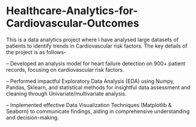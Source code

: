# Healthcare-Analytics-for-Cardiovascular-Outcomes

This is a data analytics project where I have analysed large datasets of patients to identify trends in Cardiovascular risk factors.
The key details of the project is as follows-

– Developed an analysis model for heart failure detection on 900+ patient records, focusing on cardiovascular risk factors.

– Performed impactful Exploratory Data Analysis (EDA) using Numpy, Pandas, Sklearn, and statistical methods for insightful data assessment and cleaning through Univariate/multivariate analysis.

– Implemented effective Data Visualization Techniques (Matplotlib & Seaborn) to communicate findings, aiding in comprehensive understanding and decision-making.
